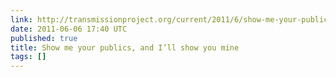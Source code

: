 ```yaml
---
link: http://transmissionproject.org/current/2011/6/show-me-your-publics-and-i%E2%80%99ll-show-you-mine
date: 2011-06-06 17:40 UTC
published: true
title: Show me your publics, and I’ll show you mine
tags: []
---
```




